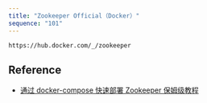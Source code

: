 ```yaml
---
title: "Zookeeper Official（Docker）"
sequence: "101"
---
```


```text
https://hub.docker.com/_/zookeeper
```

## Reference

- [通过 docker-compose 快速部署 Zookeeper 保姆级教程](https://juejin.cn/post/7235091963313569853)

